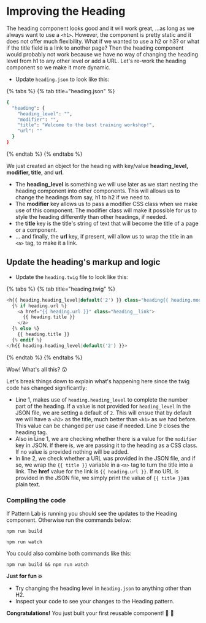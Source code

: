 # Improving the Heading

The heading component looks good and it will work great, ...as long as we always want to use a `<h1>`. However, the component is pretty static and it does not offer much flexibility. What if we wanted to use a h2 or h3? or what if the title field is a link to another page? Then the heading component would probably not work because we have no way of changing the heading level from h1 to any other level or add a URL. Let's re-work the heading component so we make it more dynamic.

* Update `heading.json` to look like this:

{% tabs %}
{% tab title="heading.json" %}
```bash
{
  "heading": {
    "heading_level": "",
    "modifier": "",
    "title": "Welcome to the best training workshop!",
    "url": ""
  }
}
```
{% endtab %}
{% endtabs %}

We just created an object for the heading with key/value **heading\_level, modifier, title**, and **url**.

* The **heading\_level** is something we will use later as we start nesting the heading component into other components. This will allows us to change the headings from say, h1 to h2 if we need to.
* The **modifier** key allows us to pass a modifier CSS class when we make use of this component. The modifier class will make it possible for us to style the heading differently than other headings, if needed.
* the **title** key is the title's string of text that will become the title of a page or a component.
* ... and finally, the **url** key, if present, will allow us to wrap the title in an `<a>` tag, to make it a link.

## Update the heading's markup and logic

* Update the `heading.twig` file to look like this:

{% tabs %}
{% tab title="heading.twig" %}
```php
<h{{ heading.heading_level|default('2') }} class="heading{{ heading.modifier ? ' ' ~ heading.modifier }}">
  {% if heading.url %}
    <a href="{{ heading.url }}" class="heading__link">
      {{ heading.title }}
    </a>
  {% else %}
    {{ heading.title }}
  {% endif %}
</h{{ heading.heading_level|default('2') }}>
```
{% endtab %}
{% endtabs %}

Wow! What's all this? 😮

Let's break things down to explain what's happening here since the twig code has changed significantly:

* Line 1, makes use of `heading.heading_level` to complete the number part of the heading.  If a value is not provided for `heading_level` in the JSON file, we are setting a default of `2`.  This will ensue that by default we will have a `<h2>` as the title, much better than `<h1>` as we had before.  This value can be changed per use case if needed.  Line 9 closes the heading tag.
* Also in Line 1, we are checking whether there is a value for the `modifier` key in JSON.  If there is, we are passing it to the heading as a CSS class.  If no value is provided nothing will be added.
* In line 2, we check whether a URL was provided in the JSON file, and if so, we wrap the `{{ title }}` variable in a `<a>` tag to turn the title into a link.  The **href** value for the link is `{{ heading.url }}`.  If no URL is provided in the JSON file, we simply print the value of `{{ title }}`as plain text.

### Compiling the code

If Pattern Lab is running you should see the updates to the Heading component.  Otherwise run the commands below:

```text
npm run build
```

```text
npm run watch
```

You could also combine both commands like this:

```text
npm run build && npm run watch
```

**Just for fun 💥**

* Try changing the heading level in `heading.json` to anything other than H2.
* Inspect your code to see your changes to the Heading pattern.

**Congratulations!** You just built your first reusable component! 🙌 🎉

